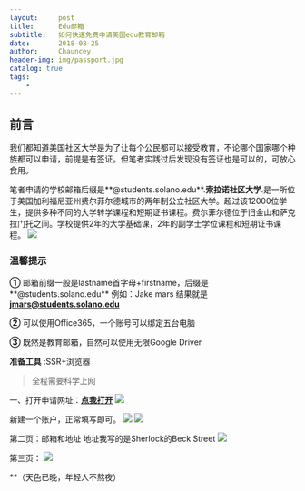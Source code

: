 ```yaml
---
layout:     post   				    
title:      Edu邮箱 				
subtitle:   如何快速免费申请美国edu教育邮箱
date:       2018-08-25 				
author:     Chauncey 						
header-img: img/passport.jpg
catalog: true 						
tags:							
    - 
---
```


## 前言
我们都知道美国社区大学是为了让每个公民都可以接受教育，不论哪个国家哪个种族都可以申请，前提是有签证。但笔者实践过后发现没有签证也是可以的，可放心食用。

笔者申请的学校邮箱后缀是**@students.solano.edu**.**索拉诺社区大学**.是一所位于美国加利福尼亚州费尔菲尔德城市的两年制公立社区大学。超过该12000位学生，提供多种不同的大学转学课程和短期证书课程。费尔菲尔德位于旧金山和萨克拉门托之间。学校提供2年的大学基础课，2年的副学士学位课程和短期证书课程。
![](http://pd852kpnh.bkt.clouddn.com/Fn-wC2ShFdn5fiz_42dqOdd-slxp)

### 温馨提示

**①** 邮箱前缀一般是lastname首字母+firstname，后缀是**@students.solano.edu**
例如：Jake mars    结果就是**jmars@students.solano.edu**

**②** 可以使用Office365，一个账号可以绑定五台电脑

**③** 既然是教育邮箱，自然可以使用无限Google Driver

**准备工具** :SSR+浏览器

> 全程需要科学上网

一、打开申请网址：[**点我打开**](https://www.opencccapply.net/uPortal/f/u66l1s1000/normal/render.uP)
![](http://pd852kpnh.bkt.clouddn.com/FjfwBoOxNPmyGsvKs3pmA_UipPIA)

新建一个账户，正常填写即可。
![](http://pd852kpnh.bkt.clouddn.com/Fn18hHeU873GpReQTN6qxzNHpIdM)
![](http://pd852kpnh.bkt.clouddn.com/Fg2APgeyLYfLC9jBYlueBkxzJW9p)

第二页：邮箱和地址  地址我写的是Sherlock的Beck Street
![](http://pd852kpnh.bkt.clouddn.com/Ft5hs5Uc05KKf9N6UxVzZixXkpsW)

第三页：
![](http://pd852kpnh.bkt.clouddn.com/FuLVRrla7OiXHQokNmh9nVXHGnRe)


**（天色已晚，年轻人不熬夜）










